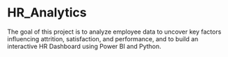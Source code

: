﻿# HR_Analytics

The goal of this project is to analyze employee data to uncover key factors influencing attrition, satisfaction, and performance, and to build an interactive HR Dashboard using Power BI and Python.


